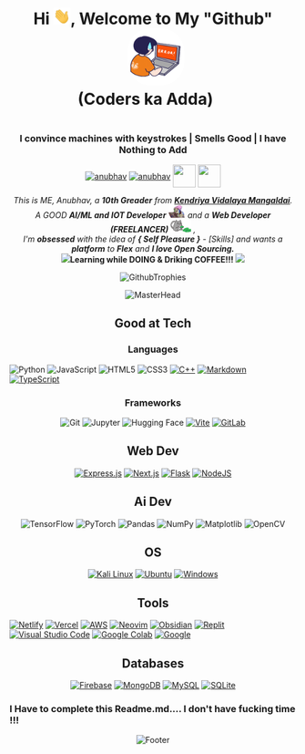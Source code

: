 <div style="justify-items: center;">
        <div>
            <div style="display: flex;">
            <h1 align="center">Hi <img
                        src="https://raw.githubusercontent.com/ABSphreak/ABSphreak/master/gifs/Hi.gif" width="30px">,
                    Welcome to My "Github"  <img src="assets/error.gif"
                        alt="Fucking GIF" style="border-radius: 40px; margin-left: 10px;" height="100" width="100"> <span><br> (Coders ka Adda) &nbsp &nbsp</span></h1>
            </div>
            <h3 align="center">I convince machines with keystrokes | Smells Good | I have Nothing to Add</h3>
            <p align="center">
                <a href="https://www.linkedin.com/in/anubhav-shivam-nath-42a568265/" target="blank"><img align="center"
                        src="https://user-images.githubusercontent.com/74038190/235294012-0a55e343-37ad-4b0f-924f-c8431d9d2483.gif"
                        alt="anubhav" height="40" width="40"></a>
                <a href="https://www.instagram.com/anubhav_shivam_nath/" target="blank"><img align="center"
                        src="https://user-images.githubusercontent.com/74038190/235294013-a33e5c43-a01c-43f6-b44d-a406d8b4ab75.gif"
                        alt="anubhav" height="40" width="40"></a>
                <a href="https://www.youtube.com/@anubhavshivamnath"><img align="center"
                        src="https://user-images.githubusercontent.com/74038190/235294007-de441046-823e-4eff-89bf-d4df52858b65.gif"
                        height="40" width="40"></a>
                <a href="https://x.com/WhiteDe11243027"><img align="center"
                        src="https://raw.githubusercontent.com/johan/svg-cleanups/5bac1ce84167c62770c481146e3511d22a2931c5/logos/twitter.svg"
                        height="40" width="40"></a>
            </p>
            <p align="center">
                <em>
                    This is ME, Anubhav, a <b>10th Greader</b> from <a href="https://mangaldoi.kvs.ac.in/"> <b>Kendriya
                            Vidalaya Mangaldai</b></a>. <br>
                    A GOOD <b>AI/ML and IOT Developer</b> <img src="/assets/developer.gif" width="30px"> and a <b>Web
                        Developer (FREELANCER)</b>&nbsp;<img src="assets/money .gif" width="36px">&nbsp;,<br>I'm
                    <b>obsessed</b>
                    with the idea of <b>{ Self Pleasure }</b> - [Skills] and wants a <b>platform</b> to
                    <b>Flex</b> and
                    <b>I love Open Sourcing.</b>
                </em>
                <br>
                <img src="https://media.giphy.com/media/VgCDAzcKvsR6OM0uWg/giphy.gif" width="50"><b>Learning while
                    DOING &amp; Driking COFFEE!!!</b> <img src="https://media.giphy.com/media/7j2hfyeVcDtf2/giphy.gif"
                    width="50">
            </p>
        </div>
<div align="center">

![GithubTrophies](https://github-profile-trophy.vercel.app/?username=and262144&theme=transparent&no-frame=true&no-bg=false&margin-w=10)

![MasterHead](https://user-images.githubusercontent.com/67194519/173735367-b75edb3b-61ec-4323-a10f-5d98e1d7b97a.gif)


</div>

## Good at Tech 

### Languages

![Python](https://img.shields.io/badge/Python-3776AB?style=for-the-badge&logo=python&logoColor=white)
![JavaScript](https://img.shields.io/badge/JavaScript-F7DF1E?style=for-the-badge&logo=javascript&logoColor=black)
![HTML5](https://img.shields.io/badge/HTML5-E34F26?style=for-the-badge&logo=html5&logoColor=white)
![CSS3](https://img.shields.io/badge/CSS3-1572B6?style=for-the-badge&logo=css3&logoColor=white)
[![C++](https://img.shields.io/badge/C++-%2300599C.svg?logo=c%2B%2B&logoColor=white)](#)
[![Markdown](https://img.shields.io/badge/Markdown-%23000000.svg?logo=markdown&logoColor=white)](#)
[![TypeScript](https://img.shields.io/badge/TypeScript-3178C6?logo=typescript&logoColor=fff)](#)


### Frameworks 
![Git](https://img.shields.io/badge/GIT-E44C30?style=for-the-badge&logo=git&logoColor=white)
![Jupyter](https://img.shields.io/badge/Jupyter-%23F37626.svg?style=for-the-badge&logo=Jupyter&logoColor=white)
![Hugging Face](https://img.shields.io/badge/Hugging%20Face-FFD21E?style=for-the-badge&logo=huggingface&logoColor=000)
[![Vite](https://img.shields.io/badge/Vite-646CFF?logo=vite&logoColor=fff)](#)
[![GitLab](https://img.shields.io/badge/GitLab-FC6D26?logo=gitlab&logoColor=fff)](#)

## Web Dev
[![Express.js](https://img.shields.io/badge/Express.js-%23404d59.svg?logo=express&logoColor=%2361DAFB)](#)
[![Next.js](https://img.shields.io/badge/Next.js-black?logo=next.js&logoColor=white)](#)
[![Flask](https://img.shields.io/badge/Flask-000?logo=flask&logoColor=fff)](#)
[![NodeJS](https://img.shields.io/badge/Node.js-6DA55F?logo=node.js&logoColor=white)](#)

## Ai Dev
![TensorFlow](https://img.shields.io/badge/TensorFlow-%23FF6F00.svg?style=for-the-badge&logo=TensorFlow&logoColor=white)
![PyTorch](https://img.shields.io/badge/PyTorch-%23EE4C2C.svg?style=for-the-badge&logo=PyTorch&logoColor=white)
![Pandas](https://img.shields.io/badge/pandas-%23150458.svg?style=for-the-badge&logo=pandas&logoColor=white)
![NumPy](https://img.shields.io/badge/numpy-%23013243.svg?style=for-the-badge&logo=numpy&logoColor=white)
![Matplotlib](https://img.shields.io/badge/Matplotlib-%23ffffff.svg?style=for-the-badge&logo=Matplotlib&logoColor=black)
![OpenCV](https://img.shields.io/badge/opencv-%23white.svg?style=for-the-badge&logo=opencv&logoColor=white)

## OS
[![Kali Linux](https://img.shields.io/badge/Kali%20Linux-557C94?logo=kalilinux&logoColor=fff)](#)
[![Ubuntu](https://img.shields.io/badge/Ubuntu-E95420?logo=ubuntu&logoColor=white)](#)
[![Windows](https://custom-icon-badges.demolab.com/badge/Windows-0078D6?logo=windows11&logoColor=white)](#)

## Tools 
[![Netlify](https://img.shields.io/badge/Netlify-%23000000.svg?logo=netlify&logoColor=#00C7B7)](#)
[![Vercel](https://img.shields.io/badge/Vercel-%23000000.svg?logo=vercel&logoColor=white)](#)
[![AWS](https://custom-icon-badges.demolab.com/badge/AWS-%23FF9900.svg?logo=aws&logoColor=white)](#)
[![Neovim](https://img.shields.io/badge/Neovim-57A143?logo=neovim&logoColor=fff)](#)
[![Obsidian](https://img.shields.io/badge/Obsidian-%23483699.svg?&logo=obsidian&logoColor=white)](#)
[![Replit](https://img.shields.io/badge/Replit-F26207?logo=replit&logoColor=fff)](#)
[![Visual Studio Code](https://custom-icon-badges.demolab.com/badge/Visual%20Studio%20Code-0078d7.svg?logo=vsc&logoColor=white)](#)
[![Google Colab](https://img.shields.io/badge/Google%20Colab-F9AB00?logo=googlecolab&logoColor=fff)](#)
[![Google](https://img.shields.io/badge/Google-4285F4?logo=google&logoColor=white)](#)

## Databases 
[![Firebase](https://img.shields.io/badge/Firebase-039BE5?logo=Firebase&logoColor=white)](#)
[![MongoDB](https://img.shields.io/badge/MongoDB-%234ea94b.svg?logo=mongodb&logoColor=white)](#)
[![MySQL](https://img.shields.io/badge/MySQL-4479A1?logo=mysql&logoColor=fff)](#)
[![SQLite](https://img.shields.io/badge/SQLite-%2307405e.svg?logo=sqlite&logoColor=white)](#)



### I Have to complete this Readme.md.... I don't have fucking time !!!

<p align="center">
       <img src="https://capsule-render.vercel.app/api?type=waving&color=gradient&height=60&section=footer" alt="Footer"/>
</p>

